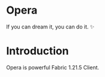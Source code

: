 # Opera
If you can dream it, you can do it. ✨️

# Introduction
Opera is powerful Fabric 1.21.5 Client.
